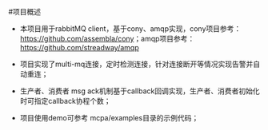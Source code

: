 #项目概述

* 本项目用于rabbitMQ client，基于cony、amqp实现，cony项目参考：<https://github.com/assembla/cony>；amqp项目参考：<https://github.com/streadway/amqp>

* 项目实现了multi-mq连接，定时检测连接，针对连接断开等情况实现告警并自动重连；

* 生产者、消费者 msg ack机制基于callback回调实现，生产者、消费者初始化时可指定callback协程个数；

* 项目使用demo可参考 mcpa/examples目录的示例代码；
